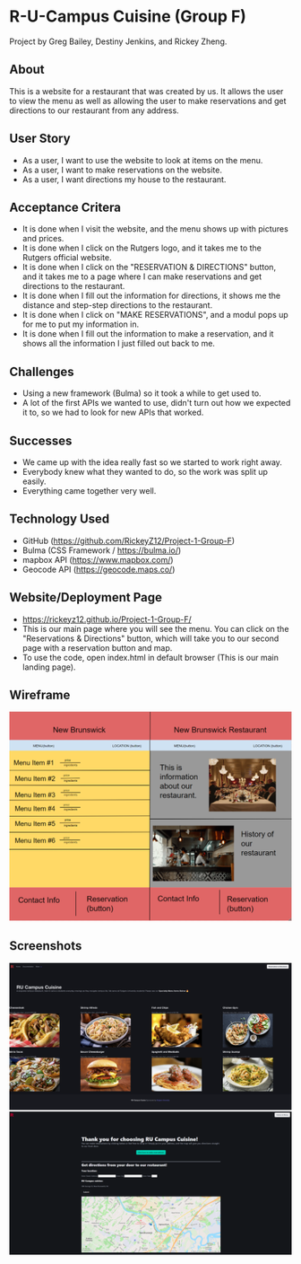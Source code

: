 # R-U-Campus Cuisine (Group F)
Project by Greg Bailey, Destiny Jenkins, and Rickey Zheng.

## About
This is a website for a restaurant that was created by us. It allows the user to view the menu as well as allowing the user to make reservations and get directions to our restaurant from any address.

## User Story

* As a user, I want to use the website to look at items on the menu.
* As a user, I want to make reservations on the website.
* As a user, I want directions my house to the restaurant.

## Acceptance Critera

* It is done when I visit the website, and the menu shows up with pictures and prices.
* It is done when I click on the Rutgers logo, and it takes me to the Rutgers official website.
* It is done when I click on the "RESERVATION & DIRECTIONS" button, and it takes me to a page where I can make reservations and get directions to the restaurant.
* It is done when I fill out the information for directions, it shows me the distance and step-step directions to the restaurant.
* It is done when I click on "MAKE RESERVATIONS", and a modul pops up for me to put my information in.
* It is done when I fill out the information to make a reservation, and it shows all the information I just filled out back to me.

## Challenges

* Using a new framework (Bulma) so it took a while to get used to.
* A lot of the first APIs we wanted to use, didn't turn out how we expected it to, so we had to look for new APIs that worked.

## Successes

* We came up with the idea really fast so we started to work right away.
* Everybody knew what they wanted to do, so the work was split up easily.
* Everything came together very well.



## Technology Used

* GitHub (https://github.com/RickeyZ12/Project-1-Group-F) 
* Bulma (CSS Framework / https://bulma.io/)
* mapbox API (https://www.mapbox.com/)
* Geocode API (https://geocode.maps.co/)

## Website/Deployment Page

* https://rickeyz12.github.io/Project-1-Group-F/
* This is our main page where you will see the menu. You can click on the "Reservations & Directions" button, which will take you to our second page with a reservation button and map.
* To use the code, open index.html in default browser (This is our main landing page).


## Wireframe
![WIREFRAME](./assets/images/wireframe.PNG)

## Screenshots
![MENU PAGE](./assets/images/project1.png)
![MAPS PAGE](./assets/images/mappage.PNG)
